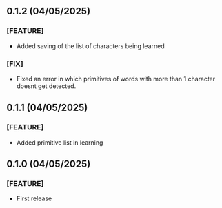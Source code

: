 ## 0.1.2 (04/05/2025)

### [FEATURE]

- Added saving of the list of characters being learned

### [FIX]

- Fixed an error in which primitives of words with more than 1 character doesnt get detected.

## 0.1.1 (04/05/2025)

### [FEATURE]

- Added primitive list in learning

## 0.1.0 (04/05/2025)

### [FEATURE]

- First release
